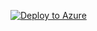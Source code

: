 [![Deploy to Azure](https://aka.ms/deploytoazurebutton)](https%3A%2F%2Fgithub.com%2Fhugogirard%2FeventGridDemo%2Fblob%2Fmain%2Fbicep%2Fmain.json)